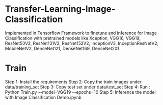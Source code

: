 # Transfer-Learning-Image-Classification
Implemented in Tensorflow
Framework to finetune and inference for Image Classification with pretrained models like Xception, VGG16, VGG19,  ResNet50V2, ResNet101V2, ResNet152V2, InceptionV3, InceptionResNetV2, MobileNetV2, DenseNet121, DenseNet169, DenseNet201

# Train
Step 1: Install the requirements
Step 2: Copy the train images under data/training_set
Step 3: Copy test set under data/test_set
Step 4: Run : Python Train.py --model=VGG19 --epochs=10
Step 5: Inference the model with Image Classification Demo.ipynb
